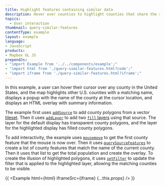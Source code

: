```yaml
---
title: Highlight features containing similar data
description: Hover over counties to highlight counties that share the same name.
topics:
  - User interaction
thumbnail: query-similar-features
contentType: example
layout: example
language:
- JavaScript
products:
- Mapbox GL JS
prependJs:
- "import Example from '../../components/example';"
- "import html from './query-similar-features.html?code';"
- "import iframe from './query-similar-features.html?iframe';"
---
```


In this example, a user can hover their cursor over any county in the United States, and the map highlights other U.S. counties with a matching name, displays a popup with the name of the county at the cursor location, and displays an HTML overlay with summary information.

The example first uses [`addSource`](/mapbox-gl-js/api/map/#map#addsource) to add county polygons from a vector [tileset](https://docs.mapbox.com/help/glossary/tileset/). Then it uses [`addLayer`](/mapbox-gl-js/api/map/#map#addlayer) to add two [`fill` layers](/mapbox-gl-js/style-spec/layers/#fill) using that source. The layer for the default display has transparent county polygons, and the layer for the highlighted display has filled county polygons.

To add interactivity, the example uses [`mousemove`](/mapbox-gl-js/api/map/#map.event:mousemove) to get the first county feature that the mouse is now over. Then it uses [`querySourceFeatures`](/mapbox-gl-js/api/map/#map#querysourcefeatures) to create a list of county features that match the name of the current county. Then it uses that list to get the total population and create the overlay. To create the illusion of highlighted polygons, it uses [`setFilter`](/mapbox-gl-js/api/map/#map#setfilter) to update the filter that is applied to the highlighted layer, allowing the matching counties to be visible.

{{ <Example html={html} iframeSrc={iframe} {...this.props} /> }}
